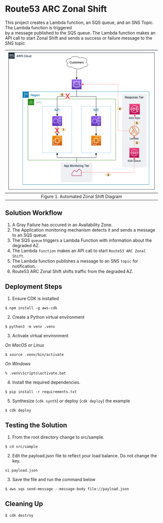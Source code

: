 # Route53 ARC Zonal Shift

This project creates a Lambda function, an SQS queue, and an SNS Topic. The Lambda function is triggered \
by a message published to the SQS queue. The Lambda function makes an API call to start Zonal Shift and 
sends a success or failure message to the SNS topic

|![ARC ZONAL SHIFT](images/arc_zonal_shift.png)|
|:--:|
| Figure 1. Automated Zonal Shift Diagram |

## Solution Workflow

1. A Gray Failure has occured in an Availability Zone.
2. The Application monitoring mechanism detects it and sends a message to an SQS queue.
3. The SQS `queue` triggers a Lambda Function with information about the degraded AZ.
4. The Lambda `function` makes an API call to start `Route53 ARC Zonal Shift`.
5. The Lambda function publishes a message to an SNS `topic` for notification.
6. Route53 ARC Zonal Shift shifts traffic from the degraded AZ.

## Deployment Steps

1. Ensure CDK is installed
```
$ npm install -g aws-cdk
```

2. Create a Python virtual environment

```
$ python3 -m venv .venv
```

3. Activate virtual environment

_On MacOS or Linux_
```
$ source .venv/bin/activate
```

_On Windows_
```
% .venv\Scripts\activate.bat
```

4. Install the required dependencies.

```
$ pip install -r requirements.txt
```

5. Synthesize (`cdk synth`) or deploy (`cdk deploy`) the example

```
$ cdk deploy
```

## Testing the Solution
1. From the root directory change to src/sample.
```
$ cd src/sample
```
2. Edit the payload.json file to reflect your load balance. 
Do not change the key.
```
vi payload.json
```
3. Save the file and run the command below
```
$ aws sqs send-message --message-body file://payload.json
```

## Cleaning Up

```
$ cdk destroy
